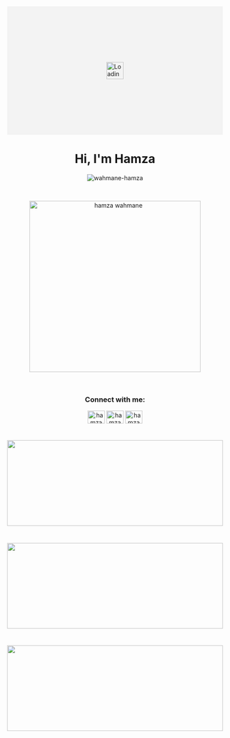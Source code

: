 <div style="display: flex; align-items: center; justify-content: center; height: 300px; width: 100%; position: relative; background-color: #f3f3f3;">
  <!-- Loading GIF -->
  <img src="https://example.com/loading.gif" alt="Loading..." style="position: absolute; width: 40px; height: 40px;"/>

  <!-- Your image with onload event -->
  <a href="https://github.com/hwahmane" style="width: 100%;">
    <img height="300" align="center" width="150%" src="https://badge.mediaplus.ma/greenbinary/hwahmane" 
         style="display: none;" 
         onload="this.style.display='block'; this.previousElementSibling.style.display='none';"/>
  </a>
</div>

<h1 align="center">Hi, I'm Hamza</h1>

<p align="center"> <img src="https://komarev.com/ghpvc/?username=wahmane-hamza&label=Profile%20views&color=0e75b6&style=flat" alt="wahmane-hamza" /> </p>

<br/>

<p align="center"><img height="400px" src="https://c4.wallpaperflare.com/wallpaper/851/501/292/programming-code-minimalism-wallpaper-preview.jpg" alt="hamza wahmane" /></p>
<br/>

<h3 align="center">Connect with me:</h3>
<p align="center">
<a href="https://twitter.com/WahmaneHamza" target="blank"><img align="center" src="https://pbs.twimg.com/profile_images/1683366300054069248/67v23AEj_400x400.jpg" alt="hamza wahmane" height="30" width="40" /></a>
<a href="https://www.facebook.com/profile.php?id=100008421278534" target="blank"><img align="center" src="https://raw.githubusercontent.com/rahuldkjain/github-profile-readme-generator/master/src/images/icons/Social/facebook.svg" alt="hamza wahmane" height="30" width="40" /></a>
<a href="https://www.instagram.com/wahmane.hamza" target="blank"><img align="center" src="https://raw.githubusercontent.com/rahuldkjain/github-profile-readme-generator/master/src/images/icons/Social/instagram.svg" alt="hamza wahmane" height="30" width="40" /></a>
</p>

<h1></h1>
<a href="https://github.com/Wahmane-Hamza" width="100%">
  <img height=200 align="center" width="100%" src="https://github-readme-stats.vercel.app/api?username=Wahmane-Hamza&show_icons=true&card_width=500&theme=tokyonight" />
</a>
<h1></h1>
<a href="https://github.com/Wahmane-Hamza" align="center" width="100%">
  <img height=200 align="center" width="100%" src="https://github-readme-streak-stats.herokuapp.com/?user=Wahmane-Hamza&show_icons=true&card_width=500&theme=tokyonight" />
</a>
<h1></h1>
<a href="https://github.com/Wahmane-Hamza" width="100%">
  <img height=200 align="center" width="100%" src="https://github-readme-stats.vercel.app/api/top-langs?username=Wahmane-Hamza&layout=compact&langs_count=20&card_width=550&theme=tokyonight" />
</a>
